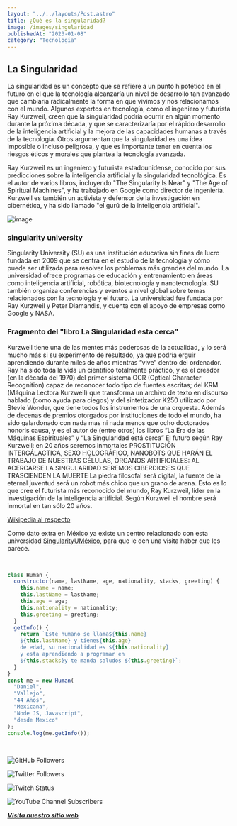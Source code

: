 ```yaml
---
layout: "../../layouts/Post.astro"
title: ¿Què es la singularidad?
image: /images/singularidad
publishedAt: "2023-01-08"
category: "Tecnología"
---
```


## La Singularidad

La singularidad es un concepto que se refiere a un punto hipotético en el futuro en el que la tecnología alcanzaría un nivel de desarrollo tan avanzado que cambiaría radicalmente la forma en que vivimos y nos relacionamos con el mundo. Algunos expertos en tecnología, como el ingeniero y futurista Ray Kurzweil, creen que la singularidad podría ocurrir en algún momento durante la próxima década, y que se caracterizaría por el rápido desarrollo de la inteligencia artificial y la mejora de las capacidades humanas a través de la tecnología. Otros argumentan que la singularidad es una idea imposible o incluso peligrosa, y que es importante tener en cuenta los riesgos éticos y morales que plantea la tecnología avanzada.

Ray Kurzweil es un ingeniero y futurista estadounidense, conocido por sus predicciones sobre la inteligencia artificial y la singularidad tecnológica. Es el autor de varios libros, incluyendo "The Singularity Is Near" y "The Age of Spiritual Machines", y ha trabajado en Google como director de ingeniería. Kurzweil es también un activista y defensor de la investigación en cibernética, y ha sido llamado "el gurú de la inteligencia artificial".

![image](https://imgs.search.brave.com/9bxBBzFhtjOxhxtxrorAaXOq-CxbdMRx4VuCiMFTESA/rs:fit:1200:720:1/g:ce/aHR0cHM6Ly9pLnBp/bmltZy5jb20vb3Jp/Z2luYWxzLzk2L2Uz/LzJmLzk2ZTMyZmVh/MjBkMzYzMjQ0ZTk4/NDIzOGFkNWYyYzRk/LmpwZw)

### singularity university

Singularity University (SU) es una institución educativa sin fines de lucro fundada en 2009 que se centra en el estudio de la tecnología y cómo puede ser utilizada para resolver los problemas más grandes del mundo. La universidad ofrece programas de educación y entrenamiento en áreas como inteligencia artificial, robótica, biotecnología y nanotecnología. SU también organiza conferencias y eventos a nivel global sobre temas relacionados con la tecnología y el futuro. La universidad fue fundada por Ray Kurzweil y Peter Diamandis, y cuenta con el apoyo de empresas como Google y NASA.

### Fragmento del "libro La Singularidad esta cerca"

Kurzweil tiene una de las mentes más poderosas de la actualidad, y lo será mucho
más si su experimento de resultado, ya que podría erguir aprendiendo durante miles
de años mientras “vive” dentro del ordenador. Ray ha sido toda la vida un científico
totalmente práctico, y es el creador (en la década del 1970) del primer sistema OCR
(Optical Character Recognition) capaz de reconocer todo tipo de fuentes escritas; del
KRM (Máquina Lectora Kurzweil) que transforma un archivo de texto en discurso
hablado (como ayuda para ciegos) y del sintetizador K250 utilizado por Stevie
Wonder, que tiene todos los instrumentos de una orquesta.
Además de decenas de premios otorgados por instituciones de todo el mundo, ha sido
galardonado con nada mas ni nada menos que ocho doctorados honoris causa, y es el
autor de (entre otros) los libros “La Era de las Máquinas Espirituales” y “La
Singularidad está cerca”
El futuro según Ray Kurzweil: en 20 años seremos inmortales
PROSTITUCIÓN INTERGÁLACTICA, SEXO HOLOGRÁFICO, NANOBOTS
QUE HARÁN EL TRABAJO DE NUESTRAS CÉLULAS, ÓRGANOS
ARTIFICIALES: AL ACERCARSE LA SINGULARIDAD SEREMOS
CIBERDIOSES QUE TRASCIENDEN LA MUERTE
La piedra filosofal será digital, la fuente de la eternal juventud será un robot más
chico que un grano de arena. Esto es lo que cree el futurista más reconocido del
mundo, Ray Kurzweil, líder en la investigación de la inteligencia artificial. Según
Kurzweil el hombre será inmortal en tan sólo 20 años.

[Wikipedia al respecto](https://es.wikipedia.org/wiki/Universidad_de_la_Singularidad)

Como dato extra en México ya existe un centro relacionado con esta universidad [SingularityUMéxico](https://singularityumexico.com/), para que le den una visita haber que les parece.

<br/>

```js
class Human {
  constructor(name, lastName, age, nationality, stacks, greeting) {
    this.name = name;
    this.lastName = lastName;
    this.age = age;
    this.nationality = nationality;
    this.greeting = greeting;
  }
  getInfo() {
    return `Este humano se llama${this.name}
    ${this.lastName} y tiene${this.age}
    de edad, su nacionalidad es ${this.nationality}
    y esta aprendiendo a programar en 
    ${this.stacks}y te manda saludos ${this.greeting}`;
  }
}
const me = new Human(
  "Daniel",
  "Vallejo",
  "44 Años",
  "Mexicana",
  "Node JS, Javascript",
  "desde Mexico"
);
console.log(me.getInfo());
```

<br/>

![GitHub Followers](https://img.shields.io/github/followers/DanyVeneno?style=social)

![Twitter Followers](https://img.shields.io/twitter/follow/venenodigital?style=social)

![Twitch Status](https://img.shields.io/twitch/status/yehiibhii?style=social)

![YouTube Channel Subscribers](https://img.shields.io/youtube/channel/subscribers/UC8UhdMAKJX56O2PY8kzBIlw?style=social)

[**_Visita nuestro sitio web_**](https://juanitovenenoestudio.up.railway.app/)
